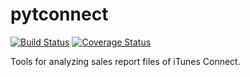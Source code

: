 # pytconnect

[![Build Status](https://travis-ci.org/ymyzk/pytconnect.svg?branch=master)](https://travis-ci.org/ymyzk/pytconnect)
[![Coverage Status](https://img.shields.io/coveralls/ymyzk/pytconnect.svg)](https://coveralls.io/r/ymyzk/pytconnect?branch=master)

Tools for analyzing sales report files of iTunes Connect.